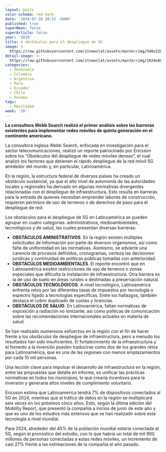 ```yaml
---
layout: posts
color-schema: red-dark
date: '2019-07-10 20:51 -0400'
published: true
superNews: false
superArticle: false
year: '2019'
title: 4 obstáculos para el despliegue de 5G
image: >-
  https://raw.githubusercontent.com/itnewslat/assets/master/img/540x320/Obstaculos-5g-p.jpg
detail-image: >-
  https://raw.githubusercontent.com/itnewslat/assets/master/img/1024x680/Obstaculos-5g-g.jpg
categories:
  - Venezuela
  - Colombia
  - Argentina
  - Perú
  - Ecuador
  - Chile
  - Panama
tags:
  - Movilidad
week: '28'
---
```

**La consultora Webb Search realizó el primer análisis sobre las barreras existentes para implementar redes móviles de quinta generación en el continente americano.**

La consultora inglesa Webb Search, enfocada en investigación para el sector telecomunicaciones, realizó un reporte patrocinado por Ericsson sobre los “Obstáculos del despliegue de redes móviles densas”, el cual analizó los factores que detienen el rápido despliegue de la red móvil 5G alrededor del mundo y, en particular, Latinoamérica.

En la región, la estructura federal de diversos países ha creado un obstáculo sustancial, ya que el alto nivel de autonomía de las autoridades locales y regionales ha derivado en algunas normativas divergentes relacionadas con el despliegue de infraestructura. Esto resulta en barreras para la entrada de quienes necesitan emprender labores de construcción, requieren permisos de uso de terrenos o de derechos de paso para el despliegue de red.

Los obstáculos para el despliegue de 5G en Latinoamérica se pueden agrupar en cuatro categorías: administrativos, medioambientales, tecnológicos y de salud, las cuales presentan diversas barreras:

- **OBSTÁCULOS AMINISTRATIVOS**. En la región existen múltiples solicitudes de información por parte de diversos organismos, así como falta de uniformidad en las normativas. Asimismo, se advierte una carencia de procesos definidos, cronogramas, certeza las decisiones jurídicas y continuidad de políticas públicas tomadas con anterioridad.
- **OBSTÁCULOS MEDIOAMBIENTALES**. El reporte encontró que en Latinoamérica existen restricciones de uso de terrenos o zonas especiales que dificulta la instalación de infraestructura. Otra barrera es la de uso de suelo en áreas rurales o destinadas a preservación natural.
- **OBSTÁCULOS TECNOLÓGICOS**. A nivel tecnológico, Latinoamérica enfrenta retos por las diferentes tasas de impuestos por tecnología o espectro ligado a tecnologías específicas. Entre los hallazgos, también destaca el cobro duplicado de cuotas y licencias.
- **OBSTÁCULOS DE SALUD**. En Latinoamérica, faltan normativas de exposición a radiación no ionizante, así como políticas de comunicación sobre las recomendaciones internacionales actuales en materia de salud.

Se han realizado numerosos esfuerzos en la región con el fin de hacer frente a los obstáculos de despliegue de infraestructura, pero a menudo los resultados han sido insuficientes. El fortalecimiento de la infraestructura y el fomento a la inversión pueden traducirse como dos de los grandes retos para Latinoamérica, que es una de las regiones con menos emplazamientos por cada 10 mil personas.

Una lección clave para impulsar el desarrollo de infraestructura en la región, entre las propuestas que detalla en informe, es unificar las prácticas normativas en todos los municipios, lo que crearía incentivos para la inversión y generaría altos niveles de cumplimiento voluntario.

Ericsson estima que Latinoamérica tendrá 7% de dispositivos conectados al 5G en 2024, mientras que el tráfico de datos en la región se multiplicará seis veces en los próximos cinco años. Esto, según la última edición del Mobility Report, que presentó la compañía a inicios de junio de este año y que es uno de los estudios más extensos que se han realizado sobre esta tecnología a nivel mundial.

Para 2024, alrededor del 45% de la población mundial estaría conectada al 5G, según el pronóstico del estudio, con lo que habría un total de mil 900 millones de personas conectadas a estas redes móviles, un incremento de casi 27% frente a las estimaciones de la compañía el año pasado.